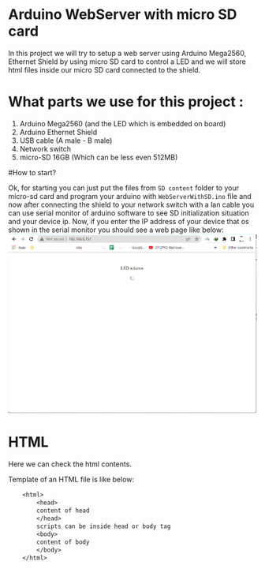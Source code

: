 # Arduino WebServer with micro SD card

In this project we will try to setup a web server using Arduino Mega2560, Ethernet Shield by using micro SD card to control a LED and we will store html files inside our micro SD card connected to the shield.

# What parts we use for this project :

1. Arduino Mega2560 (and the LED which is embedded on board)
2. Arduino Ethernet Shield
3. USB cable (A male - B male)
4. Network switch
5. micro-SD 16GB (Which can be less even 512MB)

#How to start?

Ok, for starting you can just put the files from `SD content` folder to your micro-sd card and program your arduino with `WebServerWithSD.ino` file and now after connecting the shield to your network switch with a lan cable you can use serial monitor of arduino software to see SD initialization situation and your device ip.
Now, if you enter the IP address of your device that os shown in the serial monitor you should see a web page like below:
<img src="image1.png">
# HTML

Here we can check the html contents.

Template of an HTML file is like below:

```
	<html>
		<head>
		content of head
		</head>
		scripts can be inside head or body tag
		<body>
		content of body
		</body>
	</html>
```

